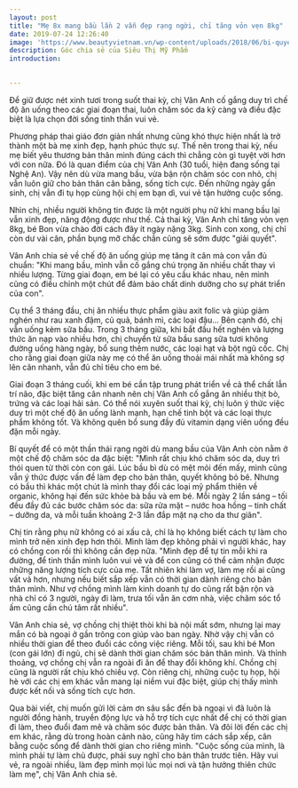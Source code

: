 ```yaml
---
layout: post
title: "Mẹ 8x mang bầu lần 2 vẫn đẹp rạng ngời, chỉ tăng vỏn vẹn 8kg"
date: 2019-07-24 12:26:40
image: 'https://www.beautyvietnam.vn/wp-content/uploads/2018/06/bi-quyet-lam-dep-cua-phu-nu-the-gioi-15.jpg'
description: Góc chia sẻ của Siêu Thị Mỹ Phẩm
introduction:

 
---
```



Để giữ được nét xinh tươi trong suốt thai kỳ, chị Vân Anh cố gắng duy trì chế độ ăn uống theo các giai đoạn thai, luôn chăm sóc da kỹ càng và điều đặc biệt là lựa chọn đời sống tinh thần vui vẻ.

Phương pháp thai giáo đơn giản nhất nhưng cũng khó thực hiện nhất là trở thành một bà mẹ xinh đẹp, hạnh phúc thực sự. Thế nên trong thai kỳ, nếu mẹ biết yêu thương bản thân mình đúng cách thì chẳng còn gì tuyệt vời hơn với con nữa. Đó là quan điểm của chị Vân Anh (30 tuổi, hiện đang sống tại Nghệ An). Vậy nên dù vừa mang bầu, vừa bận rộn chăm sóc con nhỏ, chị vẫn luôn giữ cho bản thân cân bằng, sống tích cực. Đến những ngày gần sinh, chị vẫn đi tụ họp cùng hội chị em bạn dì, vui vẻ tận hưởng cuộc sống.

Nhìn chị, nhiều người không tin được là một người phụ nữ khi mang bầu lại vẫn xinh đẹp, năng động được như thế. Cả thai kỳ, Vân Anh chỉ tăng vỏn vẹn 8kg, bé Bon vừa chào đời cách đây ít ngày nặng 3kg. Sinh con xong, chị chỉ còn dư vài cân, phần bụng mỡ chắc chắn cũng sẽ sớm được "giải quyết".

Vân Anh chia sẻ về chế độ ăn uống giúp mẹ tăng ít cân mà con vẫn đủ chuẩn: "Khi mang bầu, mình vẫn cố gắng chú trọng ăn nhiều chất thay vì nhiều lượng. Từng giai đoạn, em bé lại có yêu cầu khác nhau, nên mình cũng có điều chỉnh một chút để đảm bảo chất dinh dưỡng cho sự phát triển của con".

Cụ thể 3 tháng đầu, chị ăn nhiều thực phẩm giàu axit folic và giúp giảm nghén như rau xanh đậm, củ quả, bánh mì, các loại đậu... Bên cạnh đó, chị vẫn uống kèm sữa bầu. Trong 3 tháng giữa, khi bắt đầu hết nghén và lượng thức ăn nạp vào nhiều hơn, chị chuyển từ sữa bầu sang sữa tươi không đường uống hàng ngày, bổ sung thêm nước, các loại hạt và bột ngũ cốc. Chị cho rằng giai đoạn giữa này mẹ có thể ăn uống thoải mái nhất mà không sợ lên cân nhanh, vẫn đủ chỉ tiêu cho em bé.

Giai đoạn 3 tháng cuối, khi em bé cần tập trung phát triển về cả thể chất lẫn trí não, đặc biệt tăng cân nhanh nên chị Vân Anh cố gắng ăn nhiều thịt bò, trứng và các loại hải sản. Có thể nói xuyên suốt thai kỳ, chị luôn ý thức việc duy trì một chế độ ăn uống lành mạnh, hạn chế tinh bột và các loại thực phẩm không tốt. Và không quên bổ sung đầy đủ vitamin dạng viên uống đều đặn mỗi ngày.

Bí quyết để có một thần thái rạng ngời dù mang bầu của Vân Anh còn nằm ở một chế độ chăm sóc da đặc biệt: "Mình rất chịu khó chăm sóc da, duy trì thói quen từ thời còn con gái. Lúc bầu bì dù có mệt mỏi đến mấy, mình cũng vẫn ý thức được vấn đề làm đẹp cho bản thân, quyết không bỏ bê. Nhưng có bầu thì khác một chút là mình thay đổi các loại mỹ phẩm thiên về organic, không hại đến sức khỏe bà bầu và em bé. Mỗi ngày 2 lần sáng – tối đều đầy đủ các bước chăm sóc da: sữa rửa mặt – nước hoa hồng – tinh chất – dưỡng da, và mỗi tuần khoảng 2-3 lần đắp mặt nạ cho da thư giãn".

Chị tin rằng phụ nữ không có ai xấu cả, chỉ là họ không biết cách tự làm cho mình trở nên xinh đẹp hơn thôi. Mình làm đẹp không phải vì người khác, hay có chồng con rồi thì không cần đẹp nữa. "Mình đẹp để tự tin mỗi khi ra đường, để tinh thần mình luôn vui vẻ và để con cũng có thể cảm nhận được những năng lượng tích cực của mẹ. Tất nhiên khi làm vợ, làm mẹ rồi ai cũng vất vả hơn, nhưng nếu biết sắp xếp vẫn có thời gian dành riêng cho bản thân mình. Như vợ chồng mình làm kinh doanh tự do cũng rất bận rộn và nhà chỉ có 3 người, ngày đi làm, trưa tối vẫn ăn cơm nhà, việc chăm sóc tổ ấm cũng cần chú tâm rất nhiều".


Vân Anh chia sẻ, vợ chồng chị thiệt thòi khi bà nội mất sớm, nhưng lại may mắn có bà ngoại ở gần trông con giúp vào ban ngày. Nhờ vậy chị vẫn có nhiều thời gian để theo đuổi các công việc riêng. Mỗi tối, sau khi bé Mon (con gái lớn) đi ngủ, chị sẽ dành thời gian chăm sóc bản thân mình. Và thỉnh thoảng, vợ chồng chị vẫn ra ngoài đi ăn để thay đổi không khí. Chồng chị cũng là người rất chịu khó chiều vợ. Còn riêng chị, những cuộc tụ họp, hội hè với các chị em khác vẫn mang lại niềm vui đặc biệt, giúp chị thấy mình được kết nối và sống tích cực hơn.


Qua bài viết, chị muốn gửi lời cảm ơn sâu sắc đến bà ngoại vì đã luôn là người đồng hành, truyền động lực và hỗ trợ tích cực nhất để chị có thời gian đi làm, theo đuổi đam mê và chăm sóc được bản thân. Và đôi lời đến các chị em khác, rằng dù trong hoàn cảnh nào, cũng hãy tìm cách sắp xếp, cân bằng cuộc sống để dành thời gian cho riêng mình. "Cuộc sống của mình, là mình phải tự làm chủ được, phải suy nghĩ cho bản thân trước tiên. Hãy vui vẻ, ra ngoài nhiều, làm đẹp mình mọi lúc mọi nơi và tận hưởng thiên chức làm mẹ", chị Vân Anh chia sẻ.